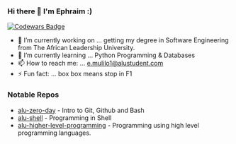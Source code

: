### Hi there 👋 I'm Ephraim :)

[![Codewars Badge](https://www.codewars.com/users/ephraimm-zm/badges/large)](https://www.codewars.com/users/ephraimm-zm)

- 🔭 I’m currently working on ... getting my degree in Software Engineering from The African Leadership University.
- 🌱 I’m currently learning ... Python Programming & Databases
- 📫 How to reach me: ... e.mulilo1@alustudent.com
- ⚡ Fun fact: ...  box box means stop in F1

### Notable Repos

- [alu-zero-day](https://github.com/ephraimm-zm/alu-zero_day) - Intro to Git, Github and Bash
- [alu-shell](https://github.com/ephraimm-zm/alu-shell) - Programming in Shell
- [alu-higher-level-programming](https://github.com/ephraimm-zm/alu-higher_level_programming) - Programming using high level programming languages.

